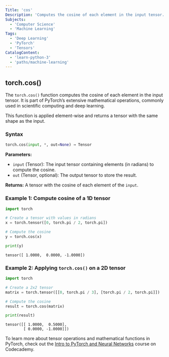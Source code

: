 ```yaml
---
Title: 'cos'
Description: 'Computes the cosine of each element in the input tensor.'
Subjects:
  - 'Computer Science'
  - 'Machine Learning'
Tags:
  - 'Deep Learning'
  - 'PyTorch'
  - 'Tensors'
CatalogContent:
  - 'learn-python-3'
  - 'paths/machine-learning'
---
```


## torch.cos()

The `torch.cos()` function computes the cosine of each element in the input tensor.
It is part of PyTorch’s extensive mathematical operations, commonly used in scientific computing and deep learning.

This function is applied element-wise and returns a tensor with the same shape as the input.

### Syntax

```py
torch.cos(input, *, out=None) → Tensor
```

**Parameters:**
- `input` (Tensor): The input tensor containing elements (in radians) to compute the cosine.
- `out` (Tensor, optional): The output tensor to store the result.

**Returns:**
A tensor with the cosine of each element of the `input`.

### Example 1: Compute cosine of a 1D tensor

```py
import torch

# Create a tensor with values in radians
x = torch.tensor([0, torch.pi / 2, torch.pi])

# Compute the cosine
y = torch.cos(x)

print(y)
```

```shell
tensor([ 1.0000,  0.0000, -1.0000])
```

### Example 2: Applying `torch.cos()` on a 2D tensor

```py
import torch

# Create a 2x2 tensor
matrix = torch.tensor([[0, torch.pi / 3], [torch.pi / 2, torch.pi]])

# Compute the cosine
result = torch.cos(matrix)

print(result)
```

```shell
tensor([[ 1.0000,  0.5000],
        [ 0.0000, -1.0000]])
```

To learn more about tensor operations and mathematical functions in PyTorch, check out the [Intro to PyTorch and Neural Networks](https://www.codecademy.com/enrolled/courses/intro-to-py-torch-and-neural-networks) course on Codecademy.
